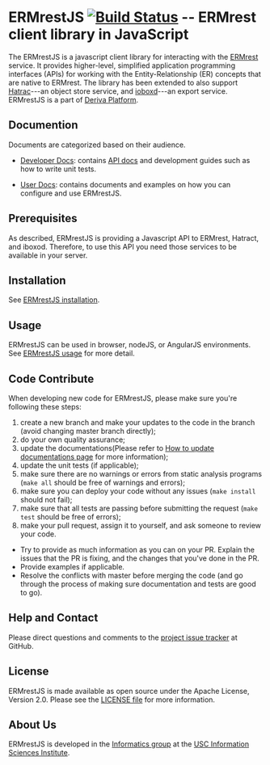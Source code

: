 # ERMrestJS [![Build Status](https://travis-ci.org/informatics-isi-edu/ermrestjs.svg?branch=master)](https://travis-ci.org/informatics-isi-edu/ermrestjs) -- ERMrest client library in JavaScript

The ERMrestJS is a javascript client library for interacting with the [ERMrest](http://github.com/informatics-isi-edu/ermrest) service. It provides higher-level, simplified application programming interfaces (APIs) for working with the Entity-Relationship (ER) concepts that are native to ERMrest. The library has been extended to also support [Hatrac](http://github.com/informatics-isi-edu/hatrac)---an object store service, and [ioboxd](http://github.com/informatics-isi-edu/ioboxd)---an export service. ERMrestJS is a part of [Deriva Platform](http://isrd.isi.edu/deriva).

## Documention

Documents are categorized based on their audience.

- [Developer Docs](docs/dev-docs): contains [API docs](docs/dev-docs/api.md) and development guides such as how to write unit tests.

- [User Docs](docs/user-docs): contains documents and examples on how you can configure and use ERMrestJS.


## Prerequisites
As described, ERMrestJS is providing a Javascript API to ERMrest, Hatract, and iboxod. Therefore, to use this API you need those services to be available in your server.


## Installation

See [ERMrestJS installation](docs/user-docs/installation.md).

## Usage

ERMrestJS can be used in browser, nodeJS, or AngularJS environments. See [ERMrestJS usage](docs/user-docs/usage.md) for more detail.

## Code Contribute

When developing new code for ERMrestJS, please make sure you're following these steps:

1. create a new branch and make your updates to the code in the branch (avoid changing master branch directly);
2. do your own quality assurance;
3. update the documentations(Please refer to [How to update documentations page](docs/dev-docs/update-docs.md) for more information);
4. update the unit tests (if applicable);
5. make sure there are no warnings or errors from static analysis programs
  (`make all` should be free of warnings and errors);
6. make sure you can deploy your code without any issues (`make install` should not fail);
7. make sure that all tests are passing before submitting the request (`make test` should be free of errors);
8. make your pull request, assign it to yourself, and ask someone to review your code.
  - Try to provide as much information as you can on your PR. Explain the issues that the PR is fixing, and the changes that you've done in the PR.
  - Provide examples if applicable.
  - Resolve the conflicts with master before merging the code (and go through the process of making sure documentation and tests are good to go).

## Help and Contact

Please direct questions and comments to the [project issue tracker](https://github.com/informatics-isi-edu/ermrestjs/issues) at GitHub.

## License

ERMrestJS is made available as open source under the Apache License, Version 2.0. Please see the [LICENSE file](LICENSE) for more information.

## About Us

ERMrestJS is developed in the
[Informatics group](http://www.isi.edu/research_groups/informatics/home)
at the [USC Information Sciences Institute](http://www.isi.edu).
